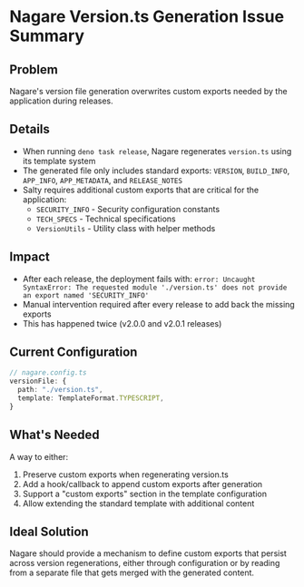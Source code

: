 # Nagare Version.ts Generation Issue Summary

## Problem
Nagare's version file generation overwrites custom exports needed by the application during releases.

## Details
- When running `deno task release`, Nagare regenerates `version.ts` using its template system
- The generated file only includes standard exports: `VERSION`, `BUILD_INFO`, `APP_INFO`, `APP_METADATA`, and `RELEASE_NOTES`
- Salty requires additional custom exports that are critical for the application:
  - `SECURITY_INFO` - Security configuration constants
  - `TECH_SPECS` - Technical specifications 
  - `VersionUtils` - Utility class with helper methods

## Impact
- After each release, the deployment fails with: `error: Uncaught SyntaxError: The requested module './version.ts' does not provide an export named 'SECURITY_INFO'`
- Manual intervention required after every release to add back the missing exports
- This has happened twice (v2.0.0 and v2.0.1 releases)

## Current Configuration
```typescript
// nagare.config.ts
versionFile: {
  path: "./version.ts",
  template: TemplateFormat.TYPESCRIPT,
}
```

## What's Needed
A way to either:
1. Preserve custom exports when regenerating version.ts
2. Add a hook/callback to append custom exports after generation
3. Support a "custom exports" section in the template configuration
4. Allow extending the standard template with additional content

## Ideal Solution
Nagare should provide a mechanism to define custom exports that persist across version regenerations, either through configuration or by reading from a separate file that gets merged with the generated content.